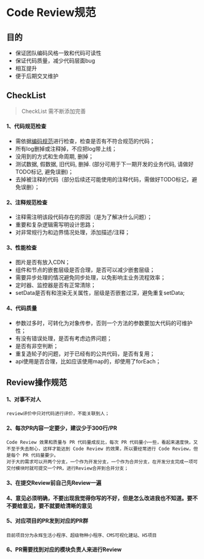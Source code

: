 # Code Review规范
## 目的
* 保证团队编码风格一致和代码可读性
* 保证代码质量，减少代码层面bug
* 相互提升
* 便于后期交叉维护

## CheckList
> CheckList 需不断添加完善
#### 1、代码规范检查
* 需依据[编码规范](https://github.com/yh-yunchuang-fe/yh-style-guide/blob/master/code.md)进行检查，检查是否有不符合规范的代码；
* 所有log删掉或注释掉，不应把log带上线；
* 没用到的方式和生命周期, 删掉；
* 测试数据, 假数据, 旧代码, 删掉. (部分可用于下一期开发的业务代码, 请做好 TODO标记, 避免误删)；
* 去掉被注释的代码（部分后续还可能使用的注释代码，需做好TODO标记，避免误删）；
#### 2、注释规范检查
* 注释需注明该段代码存在的原因（是为了解决什么问题）；
* 重要和复杂逻辑需写明设计思路；
* 对非常规行为和边界情况处理，添加描述/注释；
#### 3、性能检查
* 图片是否有放入CDN；
* 组件和节点的嵌套层级是否合理，是否可以减少嵌套层级；
* 需要异步处理的情况避免同步处理，以免影响主业务流程效率；
* 定时器、监控器是否有正常清除；
* setData是否有和渲染无关属性，层级是否嵌套过深，避免重复setData;
#### 4、代码质量
* 参数过多时，可转化为对象传参，否则一个方法的参数要加大代码的可维护性；
* 有没有错误处理，是否有考虑边界问题；
* 是否有非空判断；
* 重复造轮子的问题，对于已经有的公共代码，是否有复用；
* api使用是否合理，比如应该使用map的，却使用了forEach；

## Review操作规范
#### 1、对事不对人
    review评价中只对代码进行评价，不能关联到人；
#### 2、每次PR内容一定要少，建议少于300行/PR
    Code Review 效果和质量与 PR 代码量成反比，每次 PR 代码量小一些，看起来速度快，又不至于失去耐心，这样才能达到 Code Review 的效果，所以要经常进行 Code Review，但是每个 PR 代码量要少。  
    对于大的需求可以开两个分支，一个作为开发分支，一个作为合并分支，在开发分支完成一项可交付模块时就可提交一个PR，进行Review合并到合并分支；
#### 3、在提交Review前自己先Review一遍
#### 4、意见必须明确，不要出现我觉得你写的不好，但是怎么改进我也不知道。要不不要给意见，要不就要给清晰的意见
#### 5、对应项目的PR发到对应的PR群
    目前项目分为永辉生活小程序、超级物种小程序、CMS可视化建站、H5项目
#### 6、PR需要找到对应的模块负责人来进行Review

